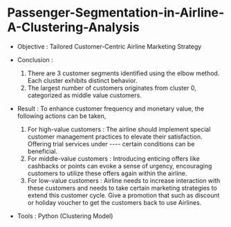 # Passenger-Segmentation-in-Airline-A-Clustering-Analysis
- Objective 	: Tailored Customer-Centric Airline Marketing Strategy

- Conclusion	:
  1. There are 3 customer segments identified using the elbow method. Each cluster exhibits distinct behavior. 
  2. The largest number of customers originates from cluster 0,  categorized as middle value customers.
     

- Result	:  To enhance customer frequency and monetary value, the following actions can be taken,
  1. For high-value customers : The airline should implement special customer management practices to elevate their satisfaction. Offering trial services under ---- 
  certain conditions can be beneficial.
  2. For middle-value customers : Introducing enticing offers like cashbacks or points can evoke a sense of urgency, encouraging customers to utilize these offers again within the airline.
   3. For low-value customers : Airline needs to increase interaction with these customers and needs to take certain marketing strategies to extend this customer cycle. Give a promotion that such as discount or holiday voucher to get the customers back to use Airlines.
      
- Tools		: Python (Clustering Model)
